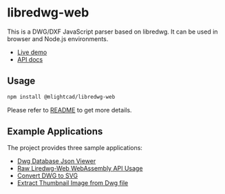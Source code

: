 # libredwg-web

This is a DWG/DXF JavaScript parser based on libredwg. It can be used in browser and Node.js environments. 

- [Live demo](https://mlight-lee.github.io/libredwg-web/)
- [API docs](https://mlight-lee.github.io/libredwg-web/docs/)

## Usage

```bash
npm install @mlightcad/libredwg-web
```

Please refer to [README](./bindings/javascript/README.md) to get more details.

## Example Applications

The project provides three sample applications:

- [Dwg Database Json Viewer](https://mlight-lee.github.io/libredwg-web/1_dwg_json_viewer.html)
- [Raw Liredwg-Web WebAssembly API Usage](https://mlight-lee.github.io/libredwg-web/2_raw_wasm_usage.html)
- [Convert DWG to SVG](https://mlight-lee.github.io/libredwg-web/3_convert_to_svg.html)
- [Extract Thumbnail Image from Dwg file](https://mlight-lee.github.io/libredwg-web/4_extract_dwg_thumbnail.html)
